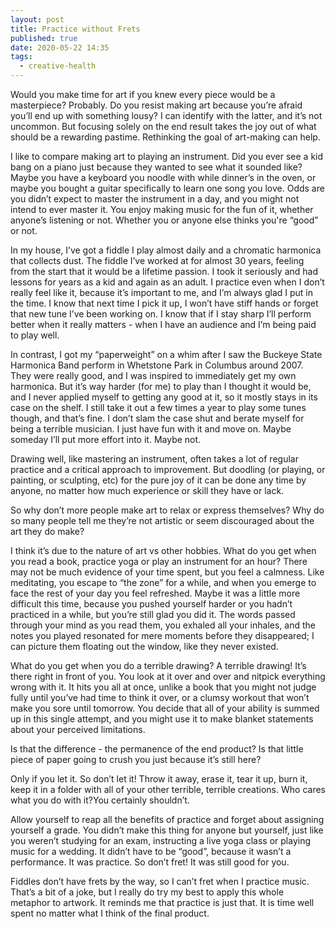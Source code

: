 ```yaml
---
layout: post
title: Practice without Frets
published: true
date: 2020-05-22 14:35
tags:
  - creative-health
---
```

Would you make time for art if you knew every piece would be a masterpiece? Probably. Do you resist making art because you’re afraid you’ll end up with something lousy? I can identify with the latter, and it’s not uncommon. But focusing solely on the end result takes the joy out of what should be a rewarding pastime. Rethinking the goal of art-making can help.

I like to compare making art to playing an instrument. Did you ever see a kid bang on a piano just because they wanted to see what it sounded like? Maybe you have a keyboard you noodle with while dinner’s in the oven, or maybe you bought a guitar specifically to learn one song you love. Odds are you didn’t expect to master the instrument in a day, and you might not intend to ever master it. You enjoy making music for the fun of it, whether anyone’s listening or not. Whether you or anyone else thinks you're “good” or not.

In my house, I’ve got a fiddle I play almost daily and a chromatic harmonica that collects dust. The fiddle I’ve worked at for almost 30 years, feeling from the start that it would be a lifetime passion. I took it seriously and had lessons for years as a kid and again as an adult. I practice even when I don’t really feel like it, because it’s important to me, and I’m always glad I put in the time. I know that next time I pick it up, I won’t have stiff hands or forget that new tune I’ve been working on. I know that if I stay sharp I’ll perform better when it really matters - when I have an audience and I’m being paid to play well.

In contrast, I got my “paperweight” on a whim after I saw the Buckeye State Harmonica Band perform in Whetstone Park in Columbus around 2007. They were really good, and I was inspired to immediately get my own harmonica. But it’s way harder (for me) to play than I thought it would be, and I never applied myself to getting any good at it, so it mostly stays in its case on the shelf. I still take it out a few times a year to play some tunes though, and that’s fine. I don’t slam the case shut and berate myself for being a terrible musician. I just have fun with it and move on. Maybe someday I’ll put more effort into it. Maybe not.

Drawing well, like mastering an instrument, often takes a lot of regular practice and a critical approach to improvement. But doodling (or playing, or painting, or sculpting, etc) for the pure joy of it can be done any time by anyone, no matter how much experience or skill they have or lack.

So why don’t more people make art to relax or express themselves? Why do so many people tell me they’re not artistic or seem discouraged about the art they do make?

I think it’s due to the nature of art vs other hobbies. What do you get when you read a book, practice yoga or play an instrument for an hour? There may not be much evidence of your time spent, but you feel a calmness. Like meditating, you escape to “the zone” for a while, and when you emerge to face the rest of your day you feel refreshed. Maybe it was a little more difficult this time, because you pushed yourself harder or you hadn’t practiced in a while, but you’re still glad you did it. The words passed through your mind as you read them, you exhaled all your inhales, and the notes you played resonated for mere moments before they disappeared; I can picture them floating out the window, like they never existed.

What do you get when you do a terrible drawing? A terrible drawing! It’s there right in front of you. You look at it over and over and nitpick everything wrong with it. It hits you all at once, unlike a book that you might not judge fully until you’ve had time to think it over, or a clumsy workout that won’t make you sore until tomorrow. You decide that all of your ability is summed up in this single attempt, and you might use it to make blanket statements about your perceived limitations.

Is that the difference - the permanence of the end product? Is that little piece of paper going to crush you just because it’s still here?

Only if you let it. So don’t let it! Throw it away, erase it, tear it up, burn it, keep it in a folder with all of your other terrible, terrible creations. Who cares what you do with it?You certainly shouldn’t.

Allow yourself to reap all the benefits of practice and forget about assigning yourself a grade. You didn’t make this thing for anyone but yourself, just like you weren’t studying for an exam, instructing a live yoga class or playing music for a wedding. It didn’t have to be “good”, because it wasn’t a performance. It was practice. So don’t fret! It was still good for you.

Fiddles don’t have frets by the way, so I can’t fret when I practice music. That’s a bit of a joke, but I really do try my best to apply this whole metaphor to artwork. It reminds me that practice is just that. It is time well spent no matter what I think of the final product.